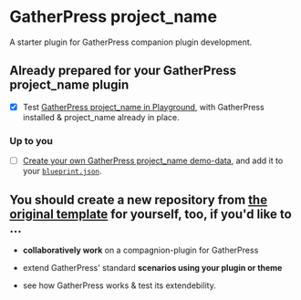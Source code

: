 # GatherPress project_name

A starter plugin for GatherPress companion plugin development.

## Already prepared for your GatherPress project_name plugin

- [x] Test [GatherPress project_name in Playground](https://playground.wordpress.net/builder/builder.html?blueprint-url=https://raw.githubusercontent.com/author_name/project_urlname/main/.wordpress-org/blueprints/blueprint.json), with GatherPress installed & project_name already in place.

### Up to you

- [ ] [Create your own GatherPress project_name demo-data](https://github.com/carstingaxion/crud-the-docs-playground), and add it to your [`blueprint.json`](/.wordpress-org/blueprints/blueprint.json).


## You should create a new repository from [the original template](https://github.com/new?template_name=gatherpress-awesome&template_owner=GatherPress) for yourself, too, if you'd like to ...

- **collaboratively work** on a compagnion-plugin for GatherPress

- extend GatherPress' standard **scenarios using your plugin or theme**

- see how GatherPress works & test its extendebility.


